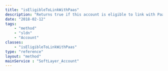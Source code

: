 ```yaml
---
title: "isEligibleToLinkWithPaas"
description: "Returns true if this account is eligible to link with PaaS. False otherwise. "
date: "2018-02-12"
tags:
    - "method"
    - "sldn"
    - "Account"
classes:
    - "isEligibleToLinkWithPaas"
type: "reference"
layout: "method"
mainService : "SoftLayer_Account"
---
```

